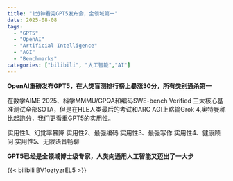 ```yaml
---
title: "1分钟看完GPT5发布会，全领域第一"
date: 2025-08-08
tags:
  - "GPT5"
  - "OpenAI"
  - "Artificial Intelligence"
  - "AGI"
  - "Benchmarks"
categories: ["bilibili", "人工智能","AI"]
---
```


**OpenAI重磅发布GPT5，在人类盲测排行榜上暴涨30分，所有类别通杀第一**

在数学AIME 2025、科学MMMU/GPQA和编码SWE-bench Verified 三大核心基准测试全部SOTA，但是在HLE人类最后的考试和ARC AGI上略输Grok 4,奥特曼称比起跑分，我们更看重GPT5的实用性。

实用性1、幻觉率暴降
实用性2、最强编码
实用性3、最强写作
实用性4、健康顾问
实用性5、无限语音畅聊

**GPT5已经是全领域博士级专家，人类向通用人工智能又迈出了一大步**

{{< bilibili BV1oztyzrEL5 >}}